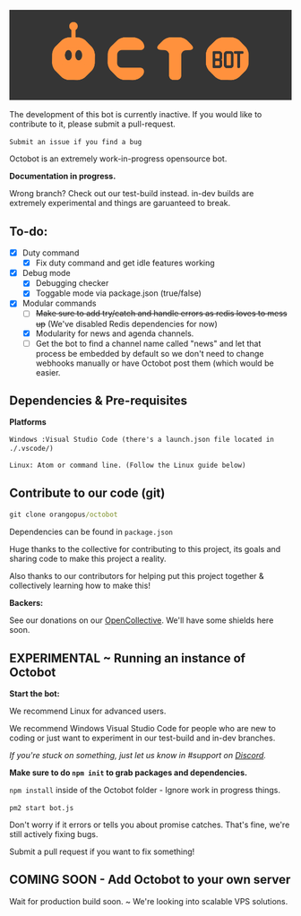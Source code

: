 ![](banner.png)

The development of this bot is currently inactive. If you would like to contribute to it, please submit a pull-request.

`Submit an issue if you find a bug`

Octobot is an extremely work-in-progress opensource bot.

**Documentation in progress.**

Wrong branch? Check out our test-build instead. in-dev builds are extremely experimental and things are garuanteed to break.

## To-do:

- [X] Duty command
  - [X] Fix duty command and get idle features working
- [X] Debug mode
  - [X] Debugging checker
  - [X] Toggable mode via package.json (true/false)
- [X] Modular commands 
  - [ ] ~~Make sure to add try/catch and handle errors as redis loves to mess up~~ (We've disabled Redis dependencies for now)
  - [X] Modularity for news and agenda channels.
  - [ ] Get the bot to find a channel name called "news" and let that process be embedded by default so we don't need to change webhooks manually or have Octobot post them (which would be easier.

## Dependencies & Pre-requisites

**Platforms**

```
Windows :Visual Studio Code (there's a launch.json file located in ./.vscode/)
```

```
Linux: Atom or command line. (Follow the Linux guide below)
```

## Contribute to our code (git)

```cmd
git clone orangopus/octobot
```

Dependencies can be found in `package.json`

Huge thanks to the collective for contributing to this project, its goals and sharing code to make this project a reality.

Also thanks to our contributors for helping put this project together & collectively learning how to make this!

**Backers:**

See our donations on our [OpenCollective](https://opencollective.com/Orangopus). We'll have some shields here soon.

## EXPERIMENTAL ~ Running an instance of Octobot

**Start the bot:**

We recommend Linux for advanced users.

We recommend Windows Visual Studio Code for 
people who are new to coding or just want to
experiment in our test-build and in-dev branches.

*If you're stuck on something, just let us know in #support on [Discord](https://go.orangop.us/discord).*

**Make sure to do `npm init` to grab packages and dependencies.**

`npm install` inside of the Octobot folder - Ignore work in progress things.

`pm2 start bot.js`

Don't worry if it errors or tells you about promise catches. That's fine, we're still actively fixing bugs.

Submit a pull request if you want to fix something!

## COMING SOON - Add Octobot to your own server

 Wait for production build soon. ~ We're looking into scalable VPS solutions. 
